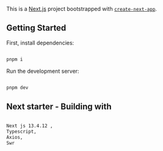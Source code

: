 This is a [Next.js](https://nextjs.org/) project bootstrapped with [`create-next-app`](https://github.com/vercel/next.js/tree/canary/packages/create-next-app).

## Getting Started

First, install dependencies:

```bash

pnpm i

```

Run the development server:

```bash

pnpm dev

```

## Next starter - Building with

```bash

Next js 13.4.12 ,
Typescript,
Axios,
Swr

```


